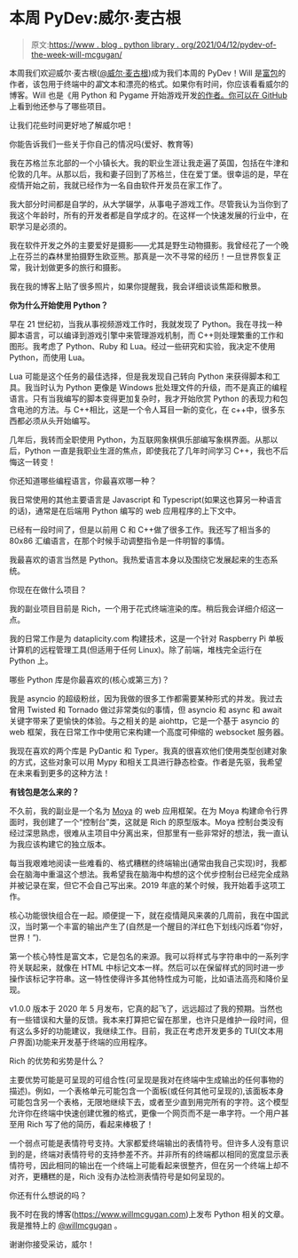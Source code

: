 # 本周 PyDev:威尔·麦古根

> 原文:[https://www . blog . python library . org/2021/04/12/pydev-of-the-week-will-mcgugan/](https://www.blog.pythonlibrary.org/2021/04/12/pydev-of-the-week-will-mcgugan/)

本周我们欢迎威尔·麦古根([@威尔·麦古根](https://twitter.com/willmcgugan))成为我们本周的 PyDev！Will 是[富包](https://github.com/willmcgugan/rich)的作者，该包用于终端中的*富*文本和漂亮的格式。如果你有时间，你应该看看威尔的博客。Will 也是《用 Python 和 Pygame 开始游戏开发[的作者。你可以在 GitHub](https://www.apress.com/gp/book/9781590598726) 上看到他还参与了哪些项目。

让我们花些时间更好地了解威尔吧！

你能告诉我们一些关于你自己的情况吗(爱好、教育等)

我在苏格兰东北部的一个小镇长大。我的职业生涯让我走遍了英国，包括在牛津和伦敦的几年。从那以后，我和妻子回到了苏格兰，住在爱丁堡。很幸运的是，早在疫情开始之前，我就已经作为一名自由软件开发员在家工作了。

我大部分时间都是自学的，从大学辍学，从事电子游戏工作。尽管我认为当你到了我这个年龄时，所有的开发者都是自学成才的。在这样一个快速发展的行业中，在职学习是必须的。

我在软件开发之外的主要爱好是摄影——尤其是野生动物摄影。我曾经花了一个晚上在芬兰的森林里拍摄野生欧亚熊。那真是一次不寻常的经历！一旦世界恢复正常，我计划做更多的旅行和摄影。

我在我的博客上贴了很多照片，如果你提醒我，我会详细谈谈焦距和散景。

**你为什么开始使用 Python？**

早在 21 世纪初，当我从事视频游戏工作时，我就发现了 Python。我在寻找一种脚本语言，可以编译到游戏引擎中来管理游戏机制，而 C++则处理繁重的工作和图形。我考虑了 Python、Ruby 和 Lua。经过一些研究和实验，我决定不使用 Python，而使用 Lua。

Lua 可能是这个任务的最佳选择，但是我发现自己转向 Python 来获得脚本和工具。我当时认为 Python 更像是 Windows 批处理文件的升级，而不是真正的编程语言。只有当我编写的脚本变得更加复杂时，我才开始欣赏 Python 的表现力和包含电池的方法。与 C++相比，这是一个令人耳目一新的变化，在 c++中，很多东西都必须从头开始编写。

几年后，我转而全职使用 Python，为互联网象棋俱乐部编写象棋界面。从那以后，Python 一直是我职业生涯的焦点，即使我花了几年时间学习 C++，我也不后悔这一转变！

你还知道哪些编程语言，你最喜欢哪一种？

我日常使用的其他主要语言是 Javascript 和 Typescript(如果这也算另一种语言的话)，通常是在后端用 Python 编写的 web 应用程序的上下文中。

已经有一段时间了，但是以前用 C 和 C++做了很多工作。我还写了相当多的 80x86 汇编语言，在那个时候手动调整指令是一件明智的事情。

我最喜欢的语言当然是 Python。我热爱语言本身以及围绕它发展起来的生态系统。

你现在在做什么项目？

我的副业项目目前是 Rich，一个用于花式终端渲染的库。稍后我会详细介绍这一点。

我的日常工作是为 dataplicity.com 构建技术，这是一个针对 Raspberry Pi 单板计算机的远程管理工具(但适用于任何 Linux)。除了前端，堆栈完全运行在 Python 上。

哪些 Python 库是你最喜欢的(核心或第三方)？

我是 asyncio 的超级粉丝，因为我做的很多工作都需要某种形式的并发。我过去曾用 Twisted 和 Tornado 做过非常类似的事情，但 asyncio 和 async 和 await 关键字带来了更愉快的体验。与之相关的是 aiohttp，它是一个基于 asyncio 的 web 框架，我在日常工作中使用它来构建一个高度可伸缩的 websocket 服务器。

我现在喜欢的两个库是 PyDantic 和 Typer。我真的很喜欢他们使用类型创建对象的方式，这些对象可以用 Mypy 和相关工具进行静态检查。作者是先驱，我希望在未来看到更多的这种方法！

**有钱包是怎么来的？**

不久前，我的副业是一个名为 [Moya](https://www.moyaproject.com/) 的 web 应用框架。在为 Moya 构建命令行界面时，我创建了一个“控制台”类，这就是 Rich 的原型版本。Moya 控制台类没有经过深思熟虑，很难从主项目中分离出来，但那里有一些非常好的想法，我一直认为我应该构建它的独立版本。

每当我艰难地阅读一些难看的、格式糟糕的终端输出(通常由我自己实现)时，我都会在脑海中重温这个想法。我希望我在脑海中构想的这个优步控制台已经完全成熟并被记录在案，但它不会自己写出来。2019 年底的某个时候，我开始着手这项工作。

核心功能很快组合在一起。顺便提一下，就在疫情飓风来袭的几周前，我在中国武汉，当时第一个丰富的输出产生了(自然是一个醒目的洋红色下划线闪烁着“你好，世界！”).

第一个核心特性是富文本，它是包名的来源。我可以将样式与字符串中的一系列字符关联起来，就像在 HTML 中标记文本一样。然后可以在保留样式的同时进一步操作该标记字符串。这一特性使得许多其他特性成为可能，比如语法高亮和降价呈现。

v1.0.0 版本于 2020 年 5 月发布，它真的起飞了，远远超过了我的预期。当然也有一些错误和大量的反馈。我本来打算把它留在那里，也许只是维护一段时间，但有这么多好的功能建议，我继续工作。目前，我正在考虑开发更多的 TUI(文本用户界面)功能来开发基于终端的应用程序。

Rich 的优势和劣势是什么？

主要优势可能是可呈现的可组合性(可呈现是我对在终端中生成输出的任何事物的描述)。例如，一个表格单元可能包含一个面板(或任何其他可呈现的),该面板本身可能包含另一个表格，无限地继续下去，或者至少直到用完所有的字符。这个模型允许你在终端中快速创建优雅的格式，更像一个网页而不是一串字符。一个用户甚至用 Rich 写了他的简历，看起来棒极了！

一个弱点可能是表情符号支持。大家都爱终端输出的表情符号。但许多人没有意识到的是，终端对表情符号的支持参差不齐。并非所有的终端都以相同的宽度显示表情符号，因此相同的输出在一个终端上可能看起来很整齐，但在另一个终端上却不对齐，更糟糕的是，Rich 没有办法检测表情符号是如何呈现的。

你还有什么想说的吗？

我不时在我的博客(https://www.willmcgugan.com)上发布 Python 相关的文章。我是推特上的 [@willmcgugan](https://twitter.com/willmcgugan) 。

谢谢你接受采访，威尔！